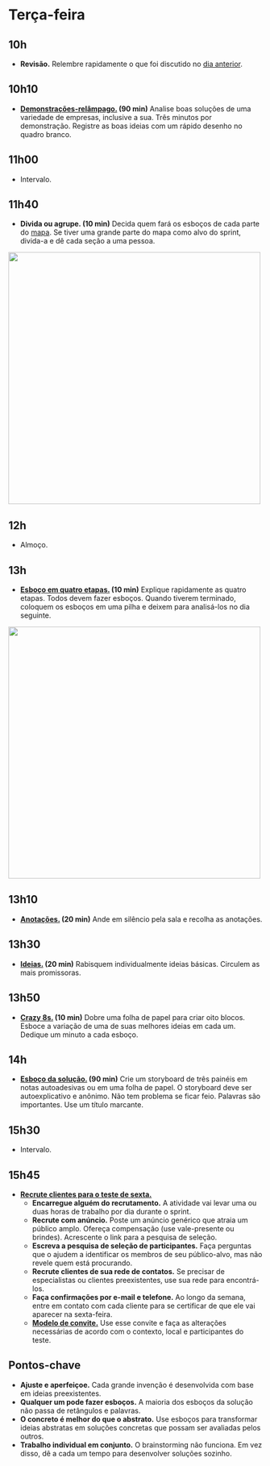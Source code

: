 # Terça-feira

## 10h
- **Revisão.** Relembre rapidamente o que foi discutido no [dia anterior](../segunda/Agenda.md).

## 10h10
- **[Demonstrações-relâmpago.](./Demonstracoes-relampago.md) (90 min)** Analise boas soluções de uma variedade de empresas, inclusive a sua. Três minutos por demonstração. Registre as boas ideias com um rápido desenho no quadro branco.

## 11h00
- Intervalo.

## 11h40
- **Divida ou agrupe. (10 min)** Decida quem fará os esboços de cada parte do [mapa](../segunda/Agenda.md#10h30). Se tiver uma grande parte do mapa como alvo do sprint, divida-a e dê cada seção a uma pessoa.

<img src="https://i.imgur.com/K9PRhcE.jpg" width="500">

## 12h
- Almoço.

## 13h
- **[Esboço em quatro etapas.](./Esboco-em-quatro-etapas.md) (10 min)** Explique rapidamente as quatro etapas. Todos devem fazer esboços. Quando tiverem terminado, coloquem os esboços em uma pilha e deixem para analisá-los no dia seguinte.

<img src="https://i.imgur.com/Pos6e4o.jpg" width="500">

## 13h10
- **[Anotações.](./Esboco-em-quatro-etapas.md#1-anotações-20-min) (20 min)** Ande em silêncio pela sala e recolha as anotações.

## 13h30
- **[Ideias.](./Esboco-em-quatro-etapas.md#2-ideias-20-min) (20 min)** Rabisquem individualmente ideias básicas. Circulem as mais promissoras.

## 13h50
- **[Crazy 8s.](./Esboco-em-quatro-etapas.md#3-crazy-8s-10-min) (10 min)** Dobre uma folha de papel para criar oito blocos. Esboce a variação de uma de suas melhores ideias em cada um. Dedique um minuto a cada esboço.

## 14h
- **[Esboço da solução.](./Esboco-em-quatro-etapas.md#4-esboço-da-solução-90-min) (90 min)** Crie um storyboard de três painéis em notas autoadesivas ou em uma folha de papel. O storyboard deve ser autoexplicativo e anônimo. Não tem problema se ficar feio. Palavras são importantes. Use um título marcante.

## 15h30
- Intervalo.

## 15h45
- [**Recrute clientes para o teste de sexta.**](https://brasil.uxdesign.cc/teste-de-usabilidade-o-que-%C3%A9-e-para-que-serve-de3622e4298b)
  - **Encarregue alguém do recrutamento.** A atividade vai levar uma ou duas horas de trabalho por dia durante o sprint.
  - **Recrute com anúncio.** Poste um anúncio genérico que atraia um público amplo. Ofereça compensação (use vale-presente ou brindes). Acrescente o link para a pesquisa de seleção.
  - **Escreva a pesquisa de seleção de participantes.** Faça perguntas que o ajudem a identificar os membros de seu público-alvo, mas não revele quem está procurando.
  - **Recrute clientes de sua rede de contatos.** Se precisar de especialistas ou clientes preexistentes, use sua rede para encontrá-los.
  - **Faça confirmações por e-mail e telefone.** Ao longo da semana, entre em contato com cada cliente para se certificar de que ele vai aparecer na sexta-feira.
  - [**Modelo de convite.**](https://codepen.io/anon/pen/OwjoeM) Use esse convite e faça as alterações necessárias de acordo com o contexto, local e participantes do teste.

## Pontos-chave
- **Ajuste e aperfeiçoe.** Cada grande invenção é desenvolvida com base em ideias preexistentes. 
- **Qualquer um pode fazer esboços.** A maioria dos esboços da solução não passa de retângulos e palavras.
- **O concreto é melhor do que o abstrato.** Use esboços para transformar ideias abstratas em soluções concretas que possam ser avaliadas pelos outros.
- **Trabalho individual em conjunto.** O brainstorming não funciona. Em vez disso, dê a cada um tempo para desenvolver soluções sozinho.
